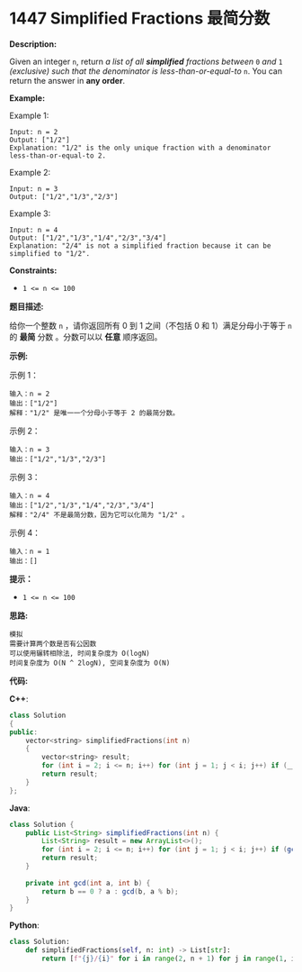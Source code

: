 # 1447 Simplified Fractions 最简分数

__Description:__

Given an integer `n`, return _a list of all __simplified__ fractions between_ `0` _and_ `1` _(exclusive) such that the denominator is less-than-or-equal-to_ `n`. You can return the answer in __any order__.

__Example:__

Example 1:

```text
Input: n = 2
Output: ["1/2"]
Explanation: "1/2" is the only unique fraction with a denominator less-than-or-equal-to 2.
```

Example 2:

```text
Input: n = 3
Output: ["1/2","1/3","2/3"]
```

Example 3:

```text
Input: n = 4
Output: ["1/2","1/3","1/4","2/3","3/4"]
Explanation: "2/4" is not a simplified fraction because it can be simplified to "1/2".
```

__Constraints:__

- `1 <= n <= 100`

__题目描述:__

给你一个整数 `n` ，请你返回所有 0 到 1 之间（不包括 0 和 1）满足分母小于等于  `n` 的 __最简__ 分数 。分数可以以 __任意__ 顺序返回。

__示例:__

示例 1：

```text
输入：n = 2
输出：["1/2"]
解释："1/2" 是唯一一个分母小于等于 2 的最简分数。
```

示例 2：

```text
输入：n = 3
输出：["1/2","1/3","2/3"]
```

示例 3：

```text
输入：n = 4
输出：["1/2","1/3","1/4","2/3","3/4"]
解释："2/4" 不是最简分数，因为它可以化简为 "1/2" 。
```

示例 4：

```text
输入：n = 1
输出：[]
```

__提示：__

- `1 <= n <= 100`

__思路:__

```text
模拟
需要计算两个数是否有公因数
可以使用辗转相除法, 时间复杂度为 O(logN)
时间复杂度为 O(N ^ 2logN), 空间复杂度为 O(N)
```

__代码:__

__C++__:

```C++
class Solution 
{
public:
    vector<string> simplifiedFractions(int n) 
    {
        vector<string> result;
        for (int i = 2; i <= n; i++) for (int j = 1; j < i; j++) if (__gcd(i, j) == 1) result.emplace_back(to_string(j) + "/" + to_string(i));
        return result;
    }
};
```

__Java__:

```Java
class Solution {
    public List<String> simplifiedFractions(int n) {
        List<String> result = new ArrayList<>();
        for (int i = 2; i <= n; i++) for (int j = 1; j < i; j++) if (gcd(i, j) == 1) result.add(j + "/" + i);
        return result;
    }
    
    private int gcd(int a, int b) {
        return b == 0 ? a : gcd(b, a % b);
    }
}
```

__Python__:

```Python
class Solution:
    def simplifiedFractions(self, n: int) -> List[str]:
        return [f"{j}/{i}" for i in range(2, n + 1) for j in range(1, i) if gcd(i, j) == 1]
```
